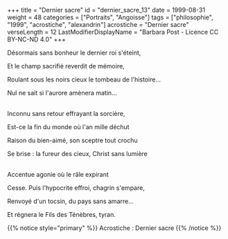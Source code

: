 +++
title = "Dernier sacre"
id = "dernier_sacre_13"
date = 1999-08-31
weight = 48
categories = ["Portraits", "Angoisse"]
tags = ["philosophie", "1999", "acrostiche", "alexandrin"]
acrostiche = "Dernier sacre"
verseLength = 12
LastModifierDisplayName = "Barbara Post - Licence CC BY-NC-ND 4.0"
+++

Désormais sans bonheur le dernier roi s'éteint,

Et le champ sacrifié reverdit de mémoire,

Roulant sous les noirs cieux le tombeau de l'histoire...

Nul ne sait si l'aurore amènera matin...

 \
Inconnu sans retour effrayant la sorcière,

Est-ce la fin du monde où l'an mille déchut

Raison du bien-aimé, son sceptre tout crochu

Se brise : la fureur des cieux, Christ sans lumière

 \
Accentue agonie où le râle expirant

Cesse. Puis l'hypocrite effroi, chagrin s'empare,

Renvoyé d'un tocsin, du pays sans amarre...

Et régnera le Fils des Ténèbres, tyran.

{{% notice style="primary" %}}
Acrostiche : Dernier sacre
{{% /notice %}}
